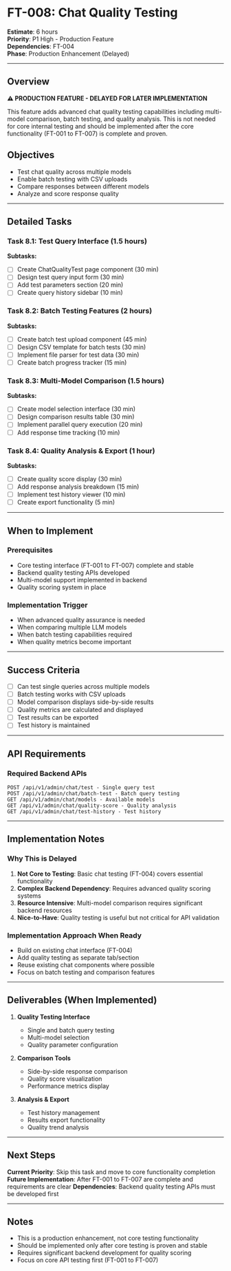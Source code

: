 # FT-008: Chat Quality Testing

**Estimate**: 6 hours  
**Priority**: P1 High - Production Feature  
**Dependencies**: FT-004  
**Phase**: Production Enhancement (Delayed)

---

## Overview

**⚠️ PRODUCTION FEATURE - DELAYED FOR LATER IMPLEMENTATION**

This feature adds advanced chat quality testing capabilities including multi-model comparison, batch testing, and quality analysis. This is not needed for core internal testing and should be implemented after the core functionality (FT-001 to FT-007) is complete and proven.

## Objectives

- Test chat quality across multiple models
- Enable batch testing with CSV uploads
- Compare responses between different models
- Analyze and score response quality

---

## Detailed Tasks

### Task 8.1: Test Query Interface (1.5 hours)

**Subtasks:**
- [ ] Create ChatQualityTest page component (30 min)
- [ ] Design test query input form (30 min)
- [ ] Add test parameters section (20 min)
- [ ] Create query history sidebar (10 min)

### Task 8.2: Batch Testing Features (2 hours)

**Subtasks:**
- [ ] Create batch test upload component (45 min)
- [ ] Design CSV template for batch tests (30 min)
- [ ] Implement file parser for test data (30 min)
- [ ] Create batch progress tracker (15 min)

### Task 8.3: Multi-Model Comparison (1.5 hours)

**Subtasks:**
- [ ] Create model selection interface (30 min)
- [ ] Design comparison results table (30 min)
- [ ] Implement parallel query execution (20 min)
- [ ] Add response time tracking (10 min)

### Task 8.4: Quality Analysis & Export (1 hour)

**Subtasks:**
- [ ] Create quality score display (30 min)
- [ ] Add response analysis breakdown (15 min)
- [ ] Implement test history viewer (10 min)
- [ ] Create export functionality (5 min)

---

## When to Implement

### Prerequisites
- Core testing interface (FT-001 to FT-007) complete and stable
- Backend quality testing APIs developed
- Multi-model support implemented in backend
- Quality scoring system in place

### Implementation Trigger
- When advanced quality assurance is needed
- When comparing multiple LLM models
- When batch testing capabilities required
- When quality metrics become important

---

## Success Criteria

- [ ] Can test single queries across multiple models
- [ ] Batch testing works with CSV uploads
- [ ] Model comparison displays side-by-side results
- [ ] Quality metrics are calculated and displayed
- [ ] Test results can be exported
- [ ] Test history is maintained

---

## API Requirements

### Required Backend APIs
```
POST /api/v1/admin/chat/test - Single query test
POST /api/v1/admin/chat/batch-test - Batch query testing
GET /api/v1/admin/chat/models - Available models
GET /api/v1/admin/chat/quality-score - Quality analysis
GET /api/v1/admin/chat/test-history - Test history
```

---

## Implementation Notes

### Why This is Delayed
1. **Not Core to Testing**: Basic chat testing (FT-004) covers essential functionality
2. **Complex Backend Dependency**: Requires advanced quality scoring systems
3. **Resource Intensive**: Multi-model comparison requires significant backend resources
4. **Nice-to-Have**: Quality testing is useful but not critical for API validation

### Implementation Approach When Ready
- Build on existing chat interface (FT-004)
- Add quality testing as separate tab/section
- Reuse existing chat components where possible
- Focus on batch testing and comparison features

---

## Deliverables (When Implemented)

1. **Quality Testing Interface**
   - Single and batch query testing
   - Multi-model selection
   - Quality parameter configuration

2. **Comparison Tools**
   - Side-by-side response comparison
   - Quality score visualization
   - Performance metrics display

3. **Analysis & Export**
   - Test history management
   - Results export functionality
   - Quality trend analysis

---

## Next Steps

**Current Priority**: Skip this task and move to core functionality completion
**Future Implementation**: After FT-001 to FT-007 are complete and requirements are clear
**Dependencies**: Backend quality testing APIs must be developed first

---

## Notes

- This is a production enhancement, not core testing functionality
- Should be implemented only after core testing is proven and stable
- Requires significant backend development for quality scoring
- Focus on core API testing first (FT-001 to FT-007)